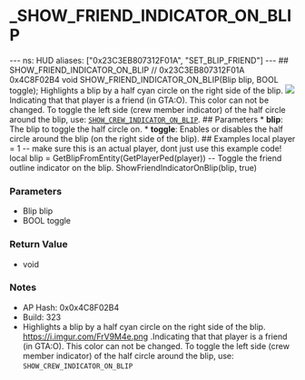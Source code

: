# _SHOW_FRIEND_INDICATOR_ON_BLIP

--- ns: HUD aliases: ["0x23C3EB807312F01A", "SET_BLIP_FRIEND"] --- ## SHOW_FRIEND_INDICATOR_ON_BLIP  // 0x23C3EB807312F01A 0x4C8F02B4 void SHOW_FRIEND_INDICATOR_ON_BLIP(Blip blip, BOOL toggle);  Highlights a blip by a half cyan circle on the right side of the blip. ![](https://i.imgur.com/FrV9M4e.png) Indicating that that player is a friend (in GTA:O). This color can not be changed.  To toggle the left side (crew member indicator) of the half circle around the blip, use: [`SHOW_CREW_INDICATOR_ON_BLIP`](#_0xDCFB5D4DB8BF367E).   ## Parameters * **blip**: The blip to toggle the half circle on. * **toggle**: Enables or disables the half circle around the blip (on the right side of the blip).  ## Examples local player = 1 -- make sure this is an actual player, dont just use this example code! local blip = GetBlipFromEntity(GetPlayerPed(player))  -- Toggle the friend outline indicator on the blip. ShowFriendIndicatorOnBlip(blip, true)

### Parameters
* Blip blip
* BOOL toggle

### Return Value
* void

### Notes
* AP Hash: 0x0x4C8F02B4
* Build: 323
* Highlights a blip by a half cyan circle on the right side of the blip. https://i.imgur.com/FrV9M4e.png
.Indicating that that player is a friend (in GTA:O). This color can not be changed.
To toggle the left side (crew member indicator) of the half circle around the blip, use: `SHOW_CREW_INDICATOR_ON_BLIP`

